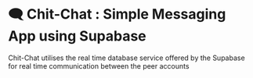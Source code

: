 # 🗨️ Chit-Chat : Simple Messaging App using Supabase
 
 Chit-Chat utilises the real time database service offered by the Supabase for real time communication between the peer accounts
